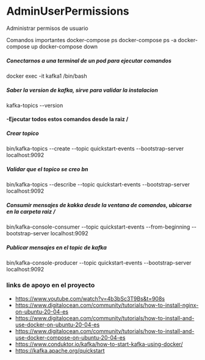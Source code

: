 # AdminUserPermissions
Administrar permisos de usuario


Comandos importantes
docker-compose ps
docker-compose ps -a
docker-compose up
docker-compose down

##### Conectarnos a una terminal de un pod para ejecutar comandos
docker exec -it kafka1 /bin/bash

##### Saber la version de kafka, sirve para validar la instalacion
kafka-topics --version

#### -Ejecutar todos estos comandos desde la raiz /
##### Crear topico
bin/kafka-topics --create --topic quickstart-events --bootstrap-server localhost:9092

##### Validar que el topico se creo bn
bin/kafka-topics --describe --topic quickstart-events --bootstrap-server localhost:9092

##### Consumir mensajes de kakka desde la ventana de comandos, ubicarse en la carpeta raiz /
bin/kafka-console-consumer --topic quickstart-events --from-beginning --bootstrap-server localhost:9092

##### Publicar mensajes en el topic de kafka
bin/kafka-console-producer --topic quickstart-events --bootstrap-server localhost:9092

### links de apoyo en el proyecto
- https://www.youtube.com/watch?v=4b3bSc3T9Bs&t=908s
- https://www.digitalocean.com/community/tutorials/how-to-install-nginx-on-ubuntu-20-04-es
- https://www.digitalocean.com/community/tutorials/how-to-install-and-use-docker-on-ubuntu-20-04-es
- https://www.digitalocean.com/community/tutorials/how-to-install-and-use-docker-compose-on-ubuntu-20-04-es
- https://www.conduktor.io/kafka/how-to-start-kafka-using-docker/
- https://kafka.apache.org/quickstart
